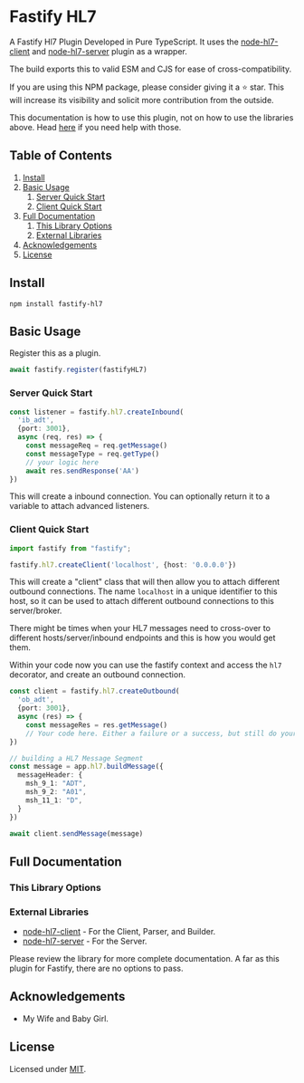 # Fastify HL7

A Fastify Hl7 Plugin Developed in Pure TypeScript.
It uses the [node-hl7-client](https://github.com/Bugs5382/node-hl7-client) and [node-hl7-server](https://github.com/Bugs5382/node-hl7-server) plugin as a wrapper.

The build exports this to valid ESM and CJS for ease of cross-compatibility.

If you are using this NPM package, please consider giving it a :star: star.
This will increase its visibility and solicit more contribution from the outside.

This documentation is how to use this plugin, not on how to use the libraries above.
Head [here](#external-libraries) if you need help with those.

## Table of Contents

1. [Install](#install)
2. [Basic Usage](#basic-usage)
   1. [Server Quick Start](#server-quick-start)
   2. [Client Quick Start](#client-quick-start)
3. [Full Documentation](#full-documentation)
   1. [This Library Options](#this-library-options)
   2. [External Libraries](#external-libraries)
4. [Acknowledgements](#acknowledgements)
5. [License](#license)

## Install

```
npm install fastify-hl7
```

## Basic Usage

Register this as a plugin.

```ts
await fastify.register(fastifyHL7)
```

### Server Quick Start

```ts
const listener = fastify.hl7.createInbound(
  'ib_adt',
  {port: 3001},
  async (req, res) => {
    const messageReq = req.getMessage()
    const messageType = req.getType()
    // your logic here
    await res.sendResponse('AA')
})
```
This will create a inbound connection. You can optionally return it to a variable to attach advanced listeners. 

### Client Quick Start

```ts
import fastify from "fastify";

fastify.hl7.createClient('localhost', {host: '0.0.0.0'})
```

This will create a "client" class that will then allow you to attach different outbound connections.
The name ```localhost``` in a unique identifier to this host, so it can be used to attach different outbound connections to this server/broker.

There might be times when your HL7 messages need to cross-over to different hosts/server/inbound endpoints and this is how you would get them.

Within your code now you can use the fastify context and access the ```hl7``` decorator,
and create an outbound connection.

```ts
const client = fastify.hl7.createOutbound(
  'ob_adt',
  {port: 3001},
  async (res) => {
    const messageRes = res.getMessage()
    // Your code here. Either a failure or a success, but still do your work here.
})

// building a HL7 Message Segment
const message = app.hl7.buildMessage({
  messageHeader: {
    msh_9_1: "ADT",
    msh_9_2: "A01",
    msh_11_1: "D",
  }
})

await client.sendMessage(message)
```

## Full Documentation

### This Library Options

### External Libraries

* [node-hl7-client](https://github.com/Bugs5382/node-hl7-client/blob/main/README.md) - For the Client, Parser, and Builder.
* [node-hl7-server](https://github.com/Bugs5382/node-hl7-server/blob/main/README.md) - For the Server.

Please review the library for more complete documentation.
A far as this plugin for Fastify, there are no options to pass.

## Acknowledgements

- My Wife and Baby Girl.

## License

Licensed under [MIT](./LICENSE).